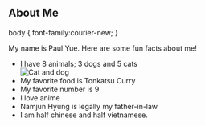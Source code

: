 ## About Me

body {
  font-family:courier-new;
}


<body>
My name is Paul Yue.
Here are some fun facts about me!

<ul>
  <li>I have 8 animals; 3 dogs and 5 cats</li>
    <img src="https://upload.wikimedia.org/wikipedia/commons/thumb/a/a9/Orange_Tabby_Cat_Beside_Fawn_Short-coated_Puppy-46024.jpeg 800px-Orange_Tabby_Cat_Beside_Fawn_Short-coated_Puppy-46024.jpeg?20180708235900" alt="Cat and dog" >
  <li>My favorite food is Tonkatsu Curry</li>
  <li>My favorite number is 9</li>
  <li>I love anime</li>
  <li>Namjun Hyung is legally my father-in-law</li>
  <li>I am half chinese and half vietnamese.</li>

</ul>
</body>